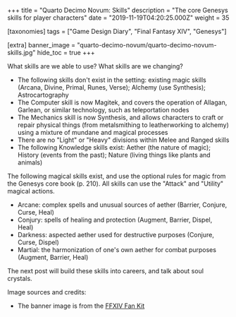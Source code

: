 +++
title = "Quarto Decimo Novum: Skills"
description = "The core Genesys skills for player characters"
date = "2019-11-19T04:20:25.000Z"
weight = 35

[taxonomies]
tags = ["Game Design Diary", "Final Fantasy XIV", "Genesys"]

[extra]
banner_image = "quarto-decimo-novum/quarto-decimo-novum-skills.jpg"
hide_toc = true
+++

What skills are we able to use? What skills are we changing?

* The following skills don't exist in the setting: existing magic skills (Arcana, Divine, Primal, Runes, Verse); Alchemy (use Synthesis); Astrocartography
* The Computer skill is now Magitek, and covers the operation of Allagan, Garlean, or similar technology, such as teleportation nodes
* The Mechanics skill is now Synthesis, and allows characters to craft or repair physical things (from metalsmithing to leatherworking to alchemy) using a mixture of mundane and magical processes
* There are no "Light" or "Heavy" divisions within Melee and Ranged skills
* The following Knowledge skills exist: Aether (the nature of magic); History (events from the past); Nature (living things like plants and animals)

The following magical skills exist, and use the optional rules for magic from the Genesys core book (p. 210). All skills can use the "Attack" and "Utility" magical actions.

* Arcane: complex spells and unusual sources of aether (Barrier, Conjure, Curse, Heal)
* Conjury: spells of healing and protection (Augment, Barrier, Dispel, Heal)
* Darkness: aspected aether used for destructive purposes (Conjure, Curse, Dispel)
* Martial: the harmonization of one's own aether for combat purposes (Augment, Barrier, Heal)

The next post will build these skills into careers, and talk about soul crystals.

Image sources and credits:

* The banner image is from the [FFXIV Fan Kit](https://na.finalfantasyxiv.com/lodestone/special/fankit/twitter_kit/)


    